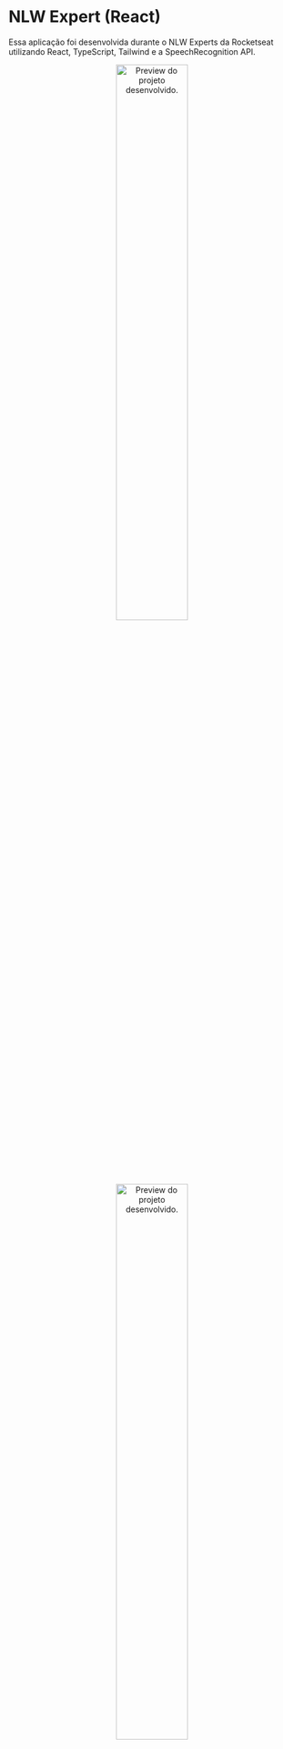 # NLW Expert (React)

Essa aplicação foi desenvolvida durante o NLW Experts da Rocketseat utilizando React, TypeScript, Tailwind e a SpeechRecognition API.

<p align="center">
  <img alt="Preview do projeto desenvolvido." src="https://github.com/evandrodias11/notes-react/assets/65000871/2e5f24a1-a9fc-4ae2-9cf7-bc4360d01dc6" width="50%">
</p>
<p align="center">
  <img alt="Preview do projeto desenvolvido." src="https://github.com/evandrodias11/notes-react/assets/65000871/eab9f5a3-4637-4b47-92e8-60ac58237df0" width="50%">
</p>

## Executando

Após clonar o repositório, acesse a pasta do projeto e execute os comandos abaixo:

```sh
npm install
npm run dev
```

Acesse http://localhost:5173 para visualizar a aplicação.
